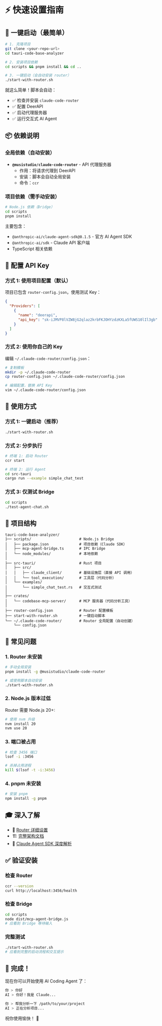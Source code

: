 # ⚡ 快速设置指南

## 🎯 一键启动（最简单）

```bash
# 1. 克隆项目
git clone <your-repo-url>
cd tauri-code-base-analyzer

# 2. 安装项目依赖
cd scripts && pnpm install && cd ..

# 3. 一键启动（会自动安装 router）
./start-with-router.sh
```

就这么简单！脚本会自动：

- ✅ 检查并安装 `claude-code-router`
- ✅ 配置 DeerAPI
- ✅ 启动代理服务器
- ✅ 运行交互式 AI Agent

## 📦 依赖说明

### 全局依赖（自动安装）

- **`@musistudio/claude-code-router`** - API 代理服务器
  - 作用：将请求代理到 DeerAPI
  - 安装：脚本会自动全局安装
  - 命令：`ccr`

### 项目依赖（需手动安装）

```bash
# Node.js 依赖（Bridge）
cd scripts
pnpm install
```

主要包含：

- `@anthropic-ai/claude-agent-sdk@0.1.5` - 官方 AI Agent SDK
- `@anthropic-ai/sdk` - Claude API 客户端
- TypeScript 相关依赖

## 🔑 配置 API Key

### 方式 1: 使用项目配置（默认）

项目已包含 `router-config.json`，使用测试 Key：

```json
{
  "Providers": [
    {
      "name": "deerapi",
      "api_key": "sk-iJMVP8lVZW8jG2qlaz2krbFKJOHYzdzKXLa5fUWS10lIl3gb"
    }
  ]
}
```

### 方式 2: 使用你自己的 Key

编辑 `~/.claude-code-router/config.json`：

```bash
# 复制模板
mkdir -p ~/.claude-code-router
cp router-config.json ~/.claude-code-router/config.json

# 编辑配置，替换 API Key
vim ~/.claude-code-router/config.json
```

## 🚀 使用方式

### 方式 1: 一键启动（推荐）

```bash
./start-with-router.sh
```

### 方式 2: 分步执行

```bash
# 终端 1: 启动 Router
ccr start

# 终端 2: 运行 Agent
cd src-tauri
cargo run --example simple_chat_test
```

### 方式 3: 仅测试 Bridge

```bash
cd scripts
./test-agent-chat.sh
```

## 📂 项目结构

```
tauri-code-base-analyzer/
├── scripts/                      # Node.js Bridge
│   ├── package.json              # 项目依赖（Claude SDK）
│   ├── mcp-agent-bridge.ts       # IPC Bridge
│   └── node_modules/             # 本地依赖
│
├── src-tauri/                    # Rust 项目
│   ├── src/
│   │   ├── claude_client/        # 基础设施层（直接 API 调用）
│   │   └── tool_execution/       # 工具层（代码分析）
│   └── examples/
│       └── simple_chat_test.rs   # 交互式测试
│
├── crates/
│   └── codebase-mcp-server/      # MCP 服务器（代码分析工具）
│
├── router-config.json            # Router 配置模板
├── start-with-router.sh          # 一键启动脚本
└── ~/.claude-code-router/        # Router 全局配置（自动创建）
    └── config.json
```

## 🔧 常见问题

### 1. Router 未安装

```bash
# 手动全局安装
pnpm install -g @musistudio/claude-code-router

# 或使用脚本自动安装
./start-with-router.sh
```

### 2. Node.js 版本过低

Router 需要 Node.js 20+:

```bash
# 使用 nvm 升级
nvm install 20
nvm use 20
```

### 3. 端口被占用

```bash
# 检查 3456 端口
lsof -i :3456

# 杀掉占用进程
kill $(lsof -t -i:3456)
```

### 4. pnpm 未安装

```bash
# 安装 pnpm
npm install -g pnpm
```

## 🎓 深入了解

- 📘 [Router 详细设置](./SETUP_ROUTER.md)
- 🏗️ [完整架构文档](./COMPLETE_ARCHITECTURE.md)
- 🤖 [Claude Agent SDK 深度解析](./CLAUDE_AGENT_SDK_DEEP_DIVE.md)

## ✅ 验证安装

### 检查 Router

```bash
ccr --version
curl http://localhost:3456/health
```

### 检查 Bridge

```bash
cd scripts
node dist/mcp-agent-bridge.js
# 应看到 Bridge 等待输入
```

### 完整测试

```bash
./start-with-router.sh
# 应看到完整的启动流程和交互提示
```

## 🎉 完成！

现在你可以开始使用 AI Coding Agent 了：

```bash
你 > 你好
AI > 你好！我是 Claude...

你 > 帮我分析一下 /path/to/your/project
AI > 正在分析项目...
```

祝你使用愉快！ 🚀

